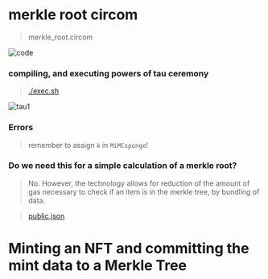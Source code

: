 # merkle root circom

> merkle_root.circom

![code](https://github.com/alienflip/zku/blob/main/week_1/Screenshot%20(29).png)

### compiling, and executing powers of tau ceremony

> [./exec.sh](https://github.com/alienflip/zku/blob/main/week_1/exec.sh)

![tau1](https://github.com/alienflip/zku/blob/main/week_1/Screenshot%20(34).png)

### Errors

> remember to assign `k` in `MiMCsponge`!

### Do we need this for a simple calculation of a merkle root?

> No. However, the technology allows for reduction of the amount of gas necessary to check if an item is in the merkle tree, by bundling of data.

> [public.json](https://github.com/alienflip/zku/blob/main/week_1/public.json)

# Minting an NFT and committing the mint data to a Merkle Tree

> 
